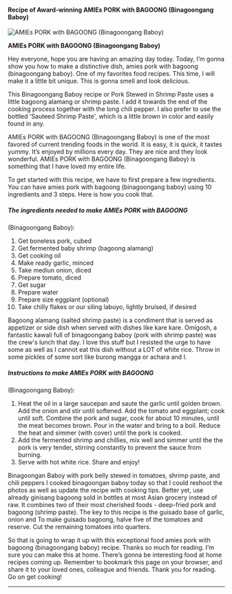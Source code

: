             

#### Recipe of Award-winning AMIEs PORK with BAGOONG (Binagoongang Baboy)

![AMIEs PORK with BAGOONG
(Binagoongang Baboy)](https://img-global.cpcdn.com/recipes/4880318649597952/751x532cq70/amies-pork-with-bagoong-binagoongang-baboy-recipe-main-photo.jpg)

**AMIEs PORK with BAGOONG (Binagoongang Baboy)**

Hey everyone, hope you are having an amazing day today. Today, I’m gonna show you how to make a distinctive dish, amies pork with bagoong (binagoongang baboy). One of my favorites food recipes. This time, I will make it a little bit unique. This is gonna smell and look delicious.

This Binagoongang Baboy recipe or Pork Stewed in Shrimp Paste uses a little bagoong alamang or shrimp paste. I add it towards the end of the cooking process together with the long chili pepper. I also prefer to use the bottled 'Sauteed Shrimp Paste', which is a little brown in color and easily found in any.

AMIEs PORK with BAGOONG (Binagoongang Baboy) is one of the most favored of current trending foods in the world. It is easy, it is quick, it tastes yummy. It’s enjoyed by millions every day. They are nice and they look wonderful. AMIEs PORK with BAGOONG (Binagoongang Baboy) is something that I have loved my entire life.

To get started with this recipe, we have to first prepare a few ingredients. You can have amies pork with bagoong (binagoongang baboy) using 10 ingredients and 3 steps. Here is how you cook that.

##### The ingredients needed to make AMIEs PORK with BAGOONG

(Binagoongang Baboy):

1.  Get boneless pork, cubed
2.  Get fermented baby shrimp (bagoong alamang)
3.  Get cooking oil
4.  Make ready garlic, minced
5.  Take mediun onion, diced
6.  Prepare tomato, diced
7.  Get sugar
8.  Prepare water
9.  Prepare size eggplant (optional)
10.  Take chilly flakes or our siling labuyo, lightly bruised, if desired

Bagoong alamang (salted shrimp paste) is a condiment that is served as appetizer or side dish when served with dishes like kare kare. Omigosh, a fantastic kawali full of binagoongang baboy (pork with shrimp paste) was the crew's lunch that day. I love this stuff but I resisted the urge to have some as well as I cannot eat this dish without a LOT of white rice. Throw in some pickles of some sort like burong mangga or achara and I.

##### Instructions to make AMIEs PORK with BAGOONG

(Binagoongang Baboy):

1.  Heat the oil in a large saucepan and saute the garlic until golden brown. Add the onion and stir until softened. Add the tomato and eggplant; cook until soft. Combine the pork and sugar, cook for about 10 minutes, until the meat becomes brown. Pour in the water and bring to a boil. Reduce the heat and simmer (with cover) until the pork is cooked.
2.  Add the fermented shrimp and chillies, mix well and simmer until the the pork is very tender, stirring constantly to prevent the sauce from burning.
3.  Serve with hot white rice. Share and enjoy!

Binagoongan Baboy with pork belly stewed in tomatoes, shrimp paste, and chili peppers I cooked binagoongan baboy today so that I could reshoot the photos as well as update the recipe with cooking tips. Better yet, use already ginisang bagoong sold in bottles at most Asian grocery instead of raw. It combines two of their most cherished foods - deep-fried pork and bagoong (shrimp paste). The key to this recipe is the guisado base of garlic, onion and To make guisado bagoong, halve five of the tomatoes and reserve. Cut the remaining tomatoes into quarters.

So that is going to wrap it up with this exceptional food amies pork with bagoong (binagoongang baboy) recipe. Thanks so much for reading. I’m sure you can make this at home. There’s gonna be interesting food at home recipes coming up. Remember to bookmark this page on your browser, and share it to your loved ones, colleague and friends. Thank you for reading. Go on get cooking!

* * *